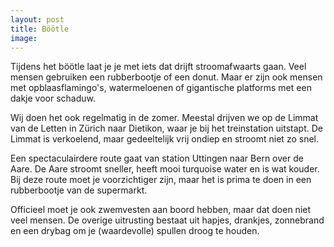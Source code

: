```yaml
---
layout: post
title: Böötle
image:
---
```


Tijdens het böötle laat je je met iets dat drijft stroomafwaarts gaan. Veel mensen gebruiken een rubberbootje of een donut. Maar er zijn ook mensen met opblaasflamingo's, watermeloenen of gigantische platforms met een dakje voor schaduw.

Wij doen het ook regelmatig in de zomer. Meestal drijven we op de Limmat van de Letten in Zürich naar Dietikon, waar je bij het treinstation uitstapt. De Limmat is verkoelend, maar gedeeltelijk vrij ondiep en stroomt niet zo snel.

Een spectaculairdere route gaat van station Uttingen naar Bern over de Aare. De Aare stroomt sneller, heeft mooi turquoise water en is wat kouder. Bij deze route moet je voorzichtiger zijn, maar het is prima te doen in een rubberbootje van de supermarkt.

Officieel moet je ook zwemvesten aan boord hebben, maar dat doen niet veel mensen. De overige uitrusting bestaat uit hapjes, drankjes, zonnebrand en een drybag om je (waardevolle) spullen droog te houden.
